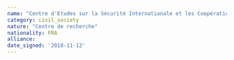 ```yaml
---
name: "Centre d'Etudes sur la Sécurité Internationale et les Coopérations Européennes (CESICE) "
category: civil_society
nature: "Centre de recherche"
nationality: FRA
alliance: 
date_signed: '2018-11-12'
---
```

    